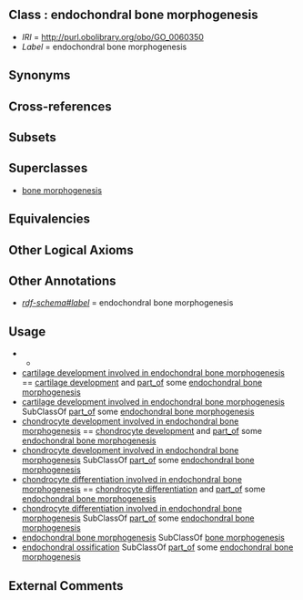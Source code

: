 
## Class : endochondral bone morphogenesis

 * *IRI* = http://purl.obolibrary.org/obo/GO_0060350
 * *Label* = endochondral bone morphogenesis

## Synonyms


## Cross-references


## Subsets


## Superclasses

 * [bone morphogenesis](../../GO/49/GO_0060349.md)

## Equivalencies


## Other Logical Axioms


## Other Annotations

 * *[rdf-schema#label](../../el/rdf-schema#label.md)* = endochondral bone morphogenesis

## Usage

 * -
 * [cartilage development involved in endochondral bone morphogenesis](../../GO/51/GO_0060351.md) == [cartilage development](../../GO/16/GO_0051216.md) and [part_of](../../BFO/50/BFO_0000050.md) some [endochondral bone morphogenesis](../../GO/50/GO_0060350.md)
 * [cartilage development involved in endochondral bone morphogenesis](../../GO/51/GO_0060351.md) SubClassOf [part_of](../../BFO/50/BFO_0000050.md) some [endochondral bone morphogenesis](../../GO/50/GO_0060350.md)
 * [chondrocyte development involved in endochondral bone morphogenesis](../../GO/33/GO_0003433.md) == [chondrocyte development](../../GO/63/GO_0002063.md) and [part_of](../../BFO/50/BFO_0000050.md) some [endochondral bone morphogenesis](../../GO/50/GO_0060350.md)
 * [chondrocyte development involved in endochondral bone morphogenesis](../../GO/33/GO_0003433.md) SubClassOf [part_of](../../BFO/50/BFO_0000050.md) some [endochondral bone morphogenesis](../../GO/50/GO_0060350.md)
 * [chondrocyte differentiation involved in endochondral bone morphogenesis](../../GO/13/GO_0003413.md) == [chondrocyte differentiation](../../GO/62/GO_0002062.md) and [part_of](../../BFO/50/BFO_0000050.md) some [endochondral bone morphogenesis](../../GO/50/GO_0060350.md)
 * [chondrocyte differentiation involved in endochondral bone morphogenesis](../../GO/13/GO_0003413.md) SubClassOf [part_of](../../BFO/50/BFO_0000050.md) some [endochondral bone morphogenesis](../../GO/50/GO_0060350.md)
 * [endochondral bone morphogenesis](../../GO/50/GO_0060350.md) SubClassOf [bone morphogenesis](../../GO/49/GO_0060349.md)
 * [endochondral ossification](../../GO/58/GO_0001958.md) SubClassOf [part_of](../../BFO/50/BFO_0000050.md) some [endochondral bone morphogenesis](../../GO/50/GO_0060350.md)

## External Comments

